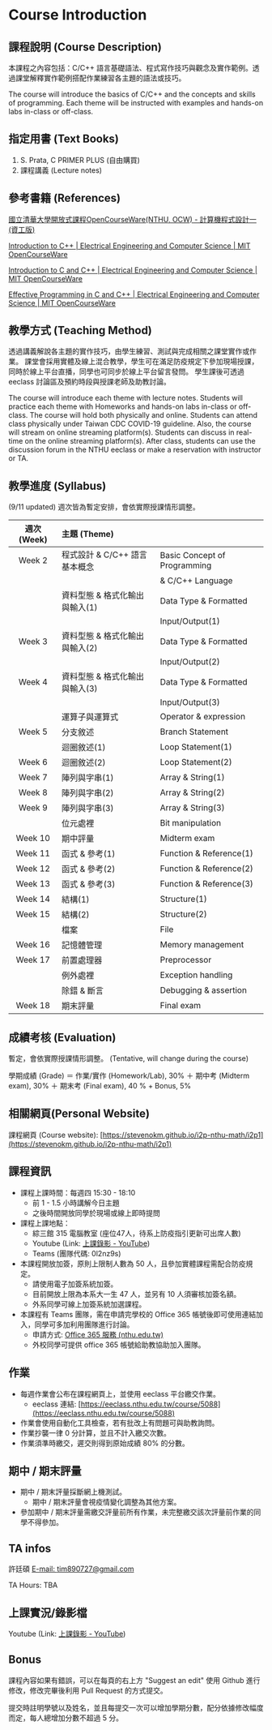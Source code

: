 # Course Introduction

## 課程說明 (Course Description)

本課程之內容包括：C/C++ 語言基礎語法、程式寫作技巧與觀念及實作範例。透過課堂解釋實作範例搭配作業練習各主題的語法或技巧。

The course will introduce the basics of C/C++ and the concepts and skills of programming.
Each theme will be instructed with examples and hands-on labs in-class or off-class.

## 指定用書 (Text Books)

1.  S. Prata, C PRIMER PLUS (自由購買)
2.  課程講義 (Lecture notes)

## 參考書籍 (References)

[國立清華大學開放式課程OpenCourseWare(NTHU, OCW) - 計算機程式設計一(資工版)](https://ocw.nthu.edu.tw/ocw/index.php?page=course&cid=240)

[Introduction to C++ | Electrical Engineering and Computer Science | MIT OpenCourseWare](https://ocw.mit.edu/courses/electrical-engineering-and-computer-science/6-096-introduction-to-c-january-iap-2011/)

[Introduction to C and C++ | Electrical Engineering and Computer Science | MIT OpenCourseWare](https://ocw.mit.edu/courses/electrical-engineering-and-computer-science/6-s096-introduction-to-c-and-c-january-iap-2013/)

[Effective Programming in C and C++ | Electrical Engineering and Computer Science | MIT OpenCourseWare](https://ocw.mit.edu/courses/electrical-engineering-and-computer-science/6-s096-effective-programming-in-c-and-c-january-iap-2014/index.htm)

## 教學方式 (Teaching Method)

透過講義解說各主題的實作技巧，由學生練習、測試與完成相關之課堂實作或作業。
課堂會採用實體及線上混合教學，學生可在滿足防疫規定下參加現場授課，同時於線上平台直播，同學也可同步於線上平台留言發問。
學生課後可透過 eeclass 討論區及預約時段與授課老師及助教討論。

The course will introduce each theme with lecture notes.
Students will practice each theme with Homeworks and hands-on labs in-class or off-class.
The course will hold both physically and online.
Students can attend class physically under Taiwan CDC COVID-19 guideline.
Also, the course will stream on online streaming platform(s).
Students can discuss in real-time on the online streaming platform(s).
After class, students can use the discussion forum in the NTHU eeclass or make a reservation with instructor or TA.

## 教學進度 (Syllabus)

(9/11 updated)
週次皆為暫定安排，會依實際授課情形調整。

| 週次 (Week) | 主題 (Theme)                   |                              |
|:-----------:|:-------------------------------|:-----------------------------|
| Week 2      | 程式設計 & C/C++ 語言基本概念  | Basic Concept of Programming |
|             |                                | & C/C++ Language             |
|             | 資料型態 & 格式化輸出與輸入(1) | Data Type & Formatted        |
|             |                                | Input/Output(1)              |
| Week 3      | 資料型態 & 格式化輸出與輸入(2) | Data Type & Formatted        |
|             |                                | Input/Output(2)              |
| Week 4      | 資料型態 & 格式化輸出與輸入(3) | Data Type & Formatted        |
|             |                                | Input/Output(3)              |
|             | 運算子與運算式                 | Operator & expression        |
| Week 5      | 分支敘述                       | Branch Statement             |
|             | 迴圈敘述(1)                    | Loop Statement(1)            |
| Week 6      | 迴圈敘述(2)                    | Loop Statement(2)            |
| Week 7      | 陣列與字串(1)                  | Array & String(1)            |
| Week 8      | 陣列與字串(2)                  | Array & String(2)            |
| Week 9      | 陣列與字串(3)                  | Array & String(3)            |
|             | 位元處裡                       | Bit manipulation             |
| Week 10     | 期中評量                       | Midterm exam                 |
| Week 11     | 函式 & 參考(1)                 | Function & Reference(1)      |
| Week 12     | 函式 & 參考(2)                 | Function & Reference(2)      |
| Week 13     | 函式 & 參考(3)                 | Function & Reference(3)      |
| Week 14     | 結構(1)                        | Structure(1)                 |
| Week 15     | 結構(2)                        | Structure(2)                 |
|             | 檔案                           | File                         |
| Week 16     | 記憶體管理                     | Memory management            |
| Week 17     | 前置處理器                     | Preprocessor                 |
|             | 例外處裡                       | Exception handling           |
|             | 除錯 & 斷言                    | Debugging & assertion        |
| Week 18     | 期末評量                       | Final exam                   |

## 成績考核 (Evaluation)

暫定，會依實際授課情形調整。 (Tentative, will change during the course)

學期成績 (Grade) ＝ 作業/實作 (Homework/Lab), 30% ＋ 期中考 (Midterm exam), 30% ＋ 期末考 (Final exam), 40 % + Bonus, 5%

## 相關網頁(Personal Website)

課程網頁 (Course website): [https://stevenokm.github.io/i2p-nthu-math/i2p1](https://stevenokm.github.io/i2p-nthu-math/i2p1)

## 課程資訊

* 課程上課時間：每週四 15:30 - 18:10
    * 前 1 - 1.5 小時講解今日主題
    * 之後時間開放同學於現場或線上即時提問
* 課程上課地點：
    * 綜三館 315 電腦教室 (座位47人，待系上防疫指引更新可出席人數)
    * Youtube (Link: [上課錄影 - YouTube](https://www.youtube.com/playlist?list=PLEpArVdL-rlK1cLK7yxYcNHdL1rsvs5jB))
    * Teams (團隊代碼: 0l2nz9s)
* 本課程開放加簽，原則上限制人數為 50 人，且參加實體課程需配合防疫規定。
    * 請使用電子加簽系統加簽。
    * 目前開放上限為本系大一生 47 人，並另有 10 人須審核加簽名額。
    * 外系同學可線上加簽系統加選課程。
* 本課程有 Teams 團隊，需在申請完學校的 Office 365 帳號後即可使用連結加入，同學可多加利用團隊進行討論。
    * 申請方式: [Office 365 服務 (nthu.edu.tw)](https://learning.site.nthu.edu.tw/p/412-1319-12292.php?Lang=zh-tw)
    * 外校同學可提供 office 365 帳號給助教協助加入團隊。

## 作業

* 每週作業會公布在課程網頁上，並使用 eeclass 平台繳交作業。
    * eeclass 連結: [https://eeclass.nthu.edu.tw/course/5088](https://eeclass.nthu.edu.tw/course/5088)
* 作業會使用自動化工具檢查，若有批改上有問題可與助教詢問。
* 作業抄襲一律 0 分計算，並且不計入繳交次數。
* 作業須準時繳交，遲交則得到原始成績 80% 的分數。

## 期中 / 期末評量

* 期中 / 期末評量採斷網上機測試。
    * 期中 / 期末評量會視疫情變化調整為其他方案。
* 參加期中 / 期末評量需繳交評量前所有作業，未完整繳交該次評量前作業的同學不得參加。

## TA infos

許廷碩 [E-mail: tim890727@gmail.com](mailto:tim890727@gmail.com)

TA Hours: TBA

## 上課實況/錄影檔

Youtube (Link: [上課錄影 - YouTube](https://www.youtube.com/playlist?list=PLEpArVdL-rlK1cLK7yxYcNHdL1rsvs5jB))

## Bonus

課程內容如果有錯誤，可以在每頁的右上方 "Suggest an edit" 使用 Github 進行修改，修改完畢後利用 Pull Request 的方式提交。

提交時註明學號以及姓名，並且每提交一次可以增加學期分數，配分依據修改幅度而定，每人總增加分數不超過 5 分。
